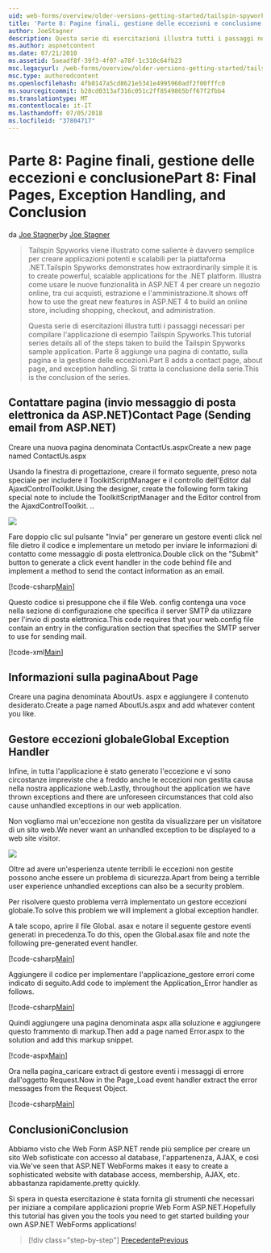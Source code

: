 ```yaml
---
uid: web-forms/overview/older-versions-getting-started/tailspin-spyworks/tailspin-spyworks-part-8
title: 'Parte 8: Pagine finali, gestione delle eccezioni e conclusione | Microsoft Docs'
author: JoeStagner
description: Questa serie di esercitazioni illustra tutti i passaggi necessari per compilare l'applicazione di esempio Tailspin Spyworks. Parte 8 aggiunge una pagina di contatto, sulla pagina e l'eccezione...
ms.author: aspnetcontent
ms.date: 07/21/2010
ms.assetid: 5aeadf8f-39f3-4f07-a78f-1c310c64fb23
msc.legacyurl: /web-forms/overview/older-versions-getting-started/tailspin-spyworks/tailspin-spyworks-part-8
msc.type: authoredcontent
ms.openlocfilehash: 4fb0147a5cd8621e5341e4995960adf2f00fffc0
ms.sourcegitcommit: b28cd0313af316c051c2ff8549865bff67f2fbb4
ms.translationtype: MT
ms.contentlocale: it-IT
ms.lasthandoff: 07/05/2018
ms.locfileid: "37804717"
---
```

<a name="part-8-final-pages-exception-handling-and-conclusion"></a><span data-ttu-id="981df-104">Parte 8: Pagine finali, gestione delle eccezioni e conclusione</span><span class="sxs-lookup"><span data-stu-id="981df-104">Part 8: Final Pages, Exception Handling, and Conclusion</span></span>
====================
<span data-ttu-id="981df-105">da [Joe Stagner](https://github.com/JoeStagner)</span><span class="sxs-lookup"><span data-stu-id="981df-105">by [Joe Stagner](https://github.com/JoeStagner)</span></span>

> <span data-ttu-id="981df-106">Tailspin Spyworks viene illustrato come saliente è davvero semplice per creare applicazioni potenti e scalabili per la piattaforma .NET.</span><span class="sxs-lookup"><span data-stu-id="981df-106">Tailspin Spyworks demonstrates how extraordinarily simple it is to create powerful, scalable applications for the .NET platform.</span></span> <span data-ttu-id="981df-107">Illustra come usare le nuove funzionalità in ASP.NET 4 per creare un negozio online, tra cui acquisti, estrazione e l'amministrazione.</span><span class="sxs-lookup"><span data-stu-id="981df-107">It shows off how to use the great new features in ASP.NET 4 to build an online store, including shopping, checkout, and administration.</span></span>
> 
> <span data-ttu-id="981df-108">Questa serie di esercitazioni illustra tutti i passaggi necessari per compilare l'applicazione di esempio Tailspin Spyworks.</span><span class="sxs-lookup"><span data-stu-id="981df-108">This tutorial series details all of the steps taken to build the Tailspin Spyworks sample application.</span></span> <span data-ttu-id="981df-109">Parte 8 aggiunge una pagina di contatto, sulla pagina e la gestione delle eccezioni.</span><span class="sxs-lookup"><span data-stu-id="981df-109">Part 8 adds a contact page, about page, and exception handling.</span></span> <span data-ttu-id="981df-110">Si tratta la conclusione della serie.</span><span class="sxs-lookup"><span data-stu-id="981df-110">This is the conclusion of the series.</span></span>


## <a id="_Toc260221680"></a>  <span data-ttu-id="981df-111">Contattare pagina (invio messaggio di posta elettronica da ASP.NET)</span><span class="sxs-lookup"><span data-stu-id="981df-111">Contact Page (Sending email from ASP.NET)</span></span>

<span data-ttu-id="981df-112">Creare una nuova pagina denominata ContactUs.aspx</span><span class="sxs-lookup"><span data-stu-id="981df-112">Create a new page named ContactUs.aspx</span></span>

<span data-ttu-id="981df-113">Usando la finestra di progettazione, creare il formato seguente, preso nota speciale per includere il ToolkitScriptManager e il controllo dell'Editor dal AjaxdControlToolkit.</span><span class="sxs-lookup"><span data-stu-id="981df-113">Using the designer, create the following form taking special note to include the ToolkitScriptManager and the Editor control from the AjaxdControlToolkit.</span></span> <span data-ttu-id="981df-114">.</span><span class="sxs-lookup"><span data-stu-id="981df-114">.</span></span>

![](tailspin-spyworks-part-8/_static/image1.jpg)

<span data-ttu-id="981df-115">Fare doppio clic sul pulsante "Invia" per generare un gestore eventi click nel file dietro il codice e implementare un metodo per inviare le informazioni di contatto come messaggio di posta elettronica.</span><span class="sxs-lookup"><span data-stu-id="981df-115">Double click on the "Submit" button to generate a click event handler in the code behind file and implement a method to send the contact information as an email.</span></span>

[!code-csharp[Main](tailspin-spyworks-part-8/samples/sample1.cs)]

<span data-ttu-id="981df-116">Questo codice si presuppone che il file Web. config contenga una voce nella sezione di configurazione che specifica il server SMTP da utilizzare per l'invio di posta elettronica.</span><span class="sxs-lookup"><span data-stu-id="981df-116">This code requires that your web.config file contain an entry in the configuration section that specifies the SMTP server to use for sending mail.</span></span>

[!code-xml[Main](tailspin-spyworks-part-8/samples/sample2.xml)]

## <a id="_Toc260221681"></a>  <span data-ttu-id="981df-117">Informazioni sulla pagina</span><span class="sxs-lookup"><span data-stu-id="981df-117">About Page</span></span>

<span data-ttu-id="981df-118">Creare una pagina denominata AboutUs. aspx e aggiungere il contenuto desiderato.</span><span class="sxs-lookup"><span data-stu-id="981df-118">Create a page named AboutUs.aspx and add whatever content you like.</span></span>

## <a id="_Toc260221682"></a>  <span data-ttu-id="981df-119">Gestore eccezioni globale</span><span class="sxs-lookup"><span data-stu-id="981df-119">Global Exception Handler</span></span>

<span data-ttu-id="981df-120">Infine, in tutta l'applicazione è stato generato l'eccezione e vi sono circostanze impreviste che a freddo anche le eccezioni non gestita causa nella nostra applicazione web.</span><span class="sxs-lookup"><span data-stu-id="981df-120">Lastly, throughout the application we have thrown exceptions and there are unforeseen circumstances that cold also cause unhandled exceptions in our web application.</span></span>

<span data-ttu-id="981df-121">Non vogliamo mai un'eccezione non gestita da visualizzare per un visitatore di un sito web.</span><span class="sxs-lookup"><span data-stu-id="981df-121">We never want an unhandled exception to be displayed to a web site visitor.</span></span>

![](tailspin-spyworks-part-8/_static/image2.jpg)

<span data-ttu-id="981df-122">Oltre ad avere un'esperienza utente terribili le eccezioni non gestite possono anche essere un problema di sicurezza.</span><span class="sxs-lookup"><span data-stu-id="981df-122">Apart from being a terrible user experience unhandled exceptions can also be a security problem.</span></span>

<span data-ttu-id="981df-123">Per risolvere questo problema verrà implementato un gestore eccezioni globale.</span><span class="sxs-lookup"><span data-stu-id="981df-123">To solve this problem we will implement a global exception handler.</span></span>

<span data-ttu-id="981df-124">A tale scopo, aprire il file Global. asax e notare il seguente gestore eventi generati in precedenza.</span><span class="sxs-lookup"><span data-stu-id="981df-124">To do this, open the Global.asax file and note the following pre-generated event handler.</span></span>

[!code-csharp[Main](tailspin-spyworks-part-8/samples/sample3.cs)]

<span data-ttu-id="981df-125">Aggiungere il codice per implementare l'applicazione\_gestore errori come indicato di seguito.</span><span class="sxs-lookup"><span data-stu-id="981df-125">Add code to implement the Application\_Error handler as follows.</span></span>

[!code-csharp[Main](tailspin-spyworks-part-8/samples/sample4.cs)]

<span data-ttu-id="981df-126">Quindi aggiungere una pagina denominata aspx alla soluzione e aggiungere questo frammento di markup.</span><span class="sxs-lookup"><span data-stu-id="981df-126">Then add a page named Error.aspx to the solution and add this markup snippet.</span></span>

[!code-aspx[Main](tailspin-spyworks-part-8/samples/sample5.aspx)]

<span data-ttu-id="981df-127">Ora nella pagina\_caricare extract di gestore eventi i messaggi di errore dall'oggetto Request.</span><span class="sxs-lookup"><span data-stu-id="981df-127">Now in the Page\_Load event handler extract the error messages from the Request Object.</span></span>

[!code-csharp[Main](tailspin-spyworks-part-8/samples/sample6.cs)]

## <a id="_Toc260221683"></a>  <span data-ttu-id="981df-128">Conclusioni</span><span class="sxs-lookup"><span data-stu-id="981df-128">Conclusion</span></span>

<span data-ttu-id="981df-129">Abbiamo visto che Web Form ASP.NET rende più semplice per creare un sito Web sofisticate con accesso al database, l'appartenenza, AJAX, e così via.</span><span class="sxs-lookup"><span data-stu-id="981df-129">We've seen that ASP.NET WebForms makes it easy to create a sophisticated website with database access, membership, AJAX, etc.</span></span> <span data-ttu-id="981df-130">abbastanza rapidamente.</span><span class="sxs-lookup"><span data-stu-id="981df-130">pretty quickly.</span></span>

<span data-ttu-id="981df-131">Si spera in questa esercitazione è stata fornita gli strumenti che necessari per iniziare a compilare applicazioni proprie Web Form ASP.NET.</span><span class="sxs-lookup"><span data-stu-id="981df-131">Hopefully this tutorial has given you the tools you need to get started building your own ASP.NET WebForms applications!</span></span>

> [!div class="step-by-step"]
> [<span data-ttu-id="981df-132">Precedente</span><span class="sxs-lookup"><span data-stu-id="981df-132">Previous</span></span>](tailspin-spyworks-part-7.md)
